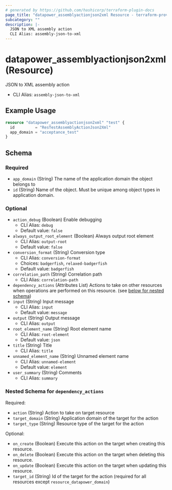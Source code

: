 ```yaml
---
# generated by https://github.com/hashicorp/terraform-plugin-docs
page_title: "datapower_assemblyactionjson2xml Resource - terraform-provider-datapower"
subcategory: ""
description: |-
  JSON to XML assembly action
  CLI Alias: assembly-json-to-xml
---
```


# datapower_assemblyactionjson2xml (Resource)

JSON to XML assembly action
  - CLI Alias: `assembly-json-to-xml`

## Example Usage

```terraform
resource "datapower_assemblyactionjson2xml" "test" {
  id         = "ResTestAssemblyActionJson2Xml"
  app_domain = "acceptance_test"
}
```

<!-- schema generated by tfplugindocs -->
## Schema

### Required

- `app_domain` (String) The name of the application domain the object belongs to
- `id` (String) Name of the object. Must be unique among object types in application domain.

### Optional

- `action_debug` (Boolean) Enable debugging
  - CLI Alias: `debug`
  - Default value: `false`
- `always_output_root_element` (Boolean) Always output root element
  - CLI Alias: `output-root`
  - Default value: `false`
- `conversion_format` (String) Conversion type
  - CLI Alias: `conversion-format`
  - Choices: `badgerfish`, `relaxed-badgerfish`
  - Default value: `badgerfish`
- `correlation_path` (String) Correlation path
  - CLI Alias: `correlation-path`
- `dependency_actions` (Attributes List) Actions to take on other resources when operations are performed on this resource. (see [below for nested schema](#nestedatt--dependency_actions))
- `input` (String) Input message
  - CLI Alias: `input`
  - Default value: `message`
- `output` (String) Output message
  - CLI Alias: `output`
- `root_element_name` (String) Root element name
  - CLI Alias: `root-element`
  - Default value: `json`
- `title` (String) Title
  - CLI Alias: `title`
- `unnamed_element_name` (String) Unnamed element name
  - CLI Alias: `unnamed-element`
  - Default value: `element`
- `user_summary` (String) Comments
  - CLI Alias: `summary`

<a id="nestedatt--dependency_actions"></a>
### Nested Schema for `dependency_actions`

Required:

- `action` (String) Action to take on target resource
- `target_domain` (String) Application domain of the target for the action
- `target_type` (String) Resource type of the target for the action

Optional:

- `on_create` (Boolean) Execute this action on the target when creating this resource.
- `on_delete` (Boolean) Execute this action on the target when deleting this resource.
- `on_update` (Boolean) Execute this action on the target when updating this resource.
- `target_id` (String) Id of the target for the action (required for all resources except `resource_datapower_domain`)
